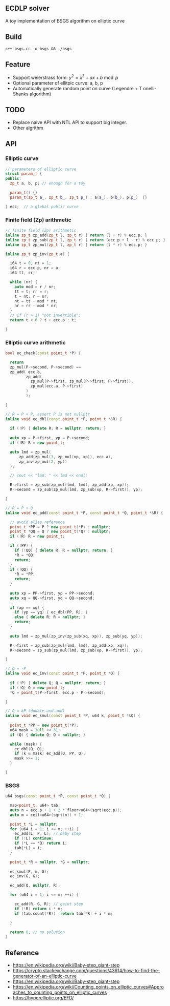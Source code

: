 

## ECDLP solver
A toy implementation of BSGS algorithm on elliptic curve

## Build
```
c++ bsgs.cc -o bsgs && ./bsgs
```

## Feature
- Support weierstrass form: $y^2 = x^3 + ax + b \bmod{p}$
- Optional parameter of ellitpic curve: a, b, p
- Automatically generate random point on curve (Legendre + T
onelli-Shanks algorithm)

## TODO
- Replace naive API with NTL API to support big integer.
- Other algrithm

## API
### Elliptic curve
```cpp
// parameters of elliptic curve
struct param_t {
public:
  zp_t a, b, p; // enough for a toy

  param_t() {}
  param_t(zp_t a_, zp_t b_, zp_t p_) : a(a_), b(b_), p(p_)  {}

} ecc;  // a global public curve
```

### Finite field (Zp) arithmetic
```cpp
// finite field (Zp) arithmetic
inline zp_t zp_add(zp_t l, zp_t r) { return (l + r) % ecc.p; }
inline zp_t zp_sub(zp_t l, zp_t r) { return (ecc.p + l - r) % ecc.p; }
inline zp_t zp_mul(zp_t l, zp_t r) { return (l * r) % ecc.p; }

inline zp_t zp_inv(zp_t a) {

  i64 t = 0, nt = 1;
  i64 r = ecc.p, nr = a;
  i64 tt, rr;

  while (nr) {
    auto mod = r / nr;
    tt = t; rr = r;
    t = nt; r = nr;
    nt = tt - mod * nt;
    nr = rr - mod * nr;
  }
  // if (r > 1) "not invertible";
  return t < 0 ? t + ecc.p : t;

}
```

### Elliptic curve arithmetic
```cpp
bool ec_check(const point_t *P) {

  return
  zp_mul(P->second, P->second) == 
  zp_add( ecc.b, 
         zp_add(
           zp_mul(P->first, zp_mul(P->first, P->first)),
           zp_mul(ecc.a, P->first)
         )
         );

}

// R = P + P, assert P is not nullptr
inline void ec_dbl(const point_t *P, point_t *&R) { 
  
  if (!P) { delete R; R = nullptr; return; }
  
  auto xp = P->first, yp = P->second;
  if (!R) R = new point_t;

  auto lmd = zp_mul(
      zp_add(zp_mul(3, zp_mul(xp, xp)), ecc.a), 
      zp_inv(zp_mul(2, yp))
  );

  // cout << "lmd: " << lmd << endl;

  R->first = zp_sub(zp_mul(lmd, lmd), zp_add(xp, xp));
  R->second = zp_sub(zp_mul(lmd, zp_sub(xp, R->first)), yp);

}

// R = P + Q
inline void ec_add(const point_t *P, const point_t *Q, point_t *&R) { 

  // avoid alias reference
  point_t *PP = P ? new point_t(*P) : nullptr;
  point_t *QQ = Q ? new point_t(*Q) : nullptr;
  if (!R) R = new point_t;

  if (!PP) { 
    if (!QQ) { delete R; R = nullptr; return; }
    *R = *QQ;
    return;
  }
  if (!QQ) { 
    *R = *PP;
    return;
  }
  
  auto xp = PP->first, yp = PP->second;
  auto xq = QQ->first, yq = QQ->second;  
  
  if (xp == xq) {
    if (yp == yq) { ec_dbl(PP, R); }
    else { delete R; R = nullptr; }
    return;
  }
 
  auto lmd = zp_mul(zp_inv(zp_sub(xq, xp)), zp_sub(yq, yp));

  R->first = zp_sub(zp_mul(lmd, lmd), zp_add(xp, xq));
  R->second = zp_sub(zp_mul(lmd, zp_sub(xp, R->first)), yp);

}

// Q = -P
inline void ec_inv(const point_t *P, point_t *Q) {
  
  if (!P) { delete Q; Q = nullptr; return; }
  if (!Q) Q = new point_t;
  *Q = point_t(P->first, ecc.p - P->second); 

}

// Q = kP (double-and-add)
inline void ec_smul(const point_t *P, u64 k, point_t *&Q) {
  
  point_t *PP = new point_t(*P);
  u64 mask = 1ull << 31;
  if (Q) { delete Q; Q = nullptr; } 

  while (mask) {
    ec_dbl(Q, Q);
    if (k & mask) ec_add(Q, PP, Q);
    mask >>= 1;
  }

}

```

### BSGS
```cpp
u64 bsgs(const point_t *P, const point_t *Q) {

  map<point_t, u64> tab;
  auto n = ecc.p + 1 + 2 * floor<u64>(sqrt(ecc.p));
  auto m = ceil<u64>(sqrt(n)) + 1;

  point_t *L = nullptr;
  for (u64 i = 1; i <= m; ++i) {
    ec_add(L, P, L); // baby step
    if (!L) continue;
    if (*L == *Q) return i;
    tab[*L] = i;
  } 

  point_t *R = nullptr, *G = nullptr;
  
  ec_smul(P, m, G);
  ec_inv(G, G);

  ec_add(Q, nullptr, R);

  for (u64 i = 1; i <= m; ++i) {

    ec_add(R, G, R); // gaint step
    if (!R) return i * m;
    if (tab.count(*R))  return tab[*R] + i * m;

  }

  return 0; // no solution
}

```

## Reference

- https://en.wikipedia.org/wiki/Baby-step_giant-step
- https://crypto.stackexchange.com/questions/43614/how-to-find-the-generator-of-an-elliptic-curve
- https://en.wikipedia.org/wiki/Baby-step_giant-step
- https://en.wikipedia.org/wiki/Counting_points_on_elliptic_curves#Approaches_to_counting_points_on_elliptic_curves
- https://hyperelliptic.org/EFD/
